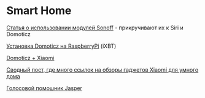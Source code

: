 # Smart Home

[Статья о использовании модулей Sonoff](https://geektimes.ru/post/289123/) - прикручивают их к Siri и Domoticz

[Установка Domoticz на RaspberryPi](https://www.ixbt.com/live/kvazis/raspberry-pi-model-3-b---ustanavlivaem-sistemu-upravleniya-umnym-domom-domoticz.html) \(iXBT\)

[Domoticz + Xiaomi](https://www.ixbt.com/live/kvazis/domoticz-xiaomi-stroim-umnyy-dom-vvedenie.html)

[Сводный пост, где много ссылок на обзоры гаджетов Xiaomi для умного дома](https://kva-zis.livejournal.com/19807.html)

[Голосовой помошник Jasper](http://jasperproject.github.io/)

